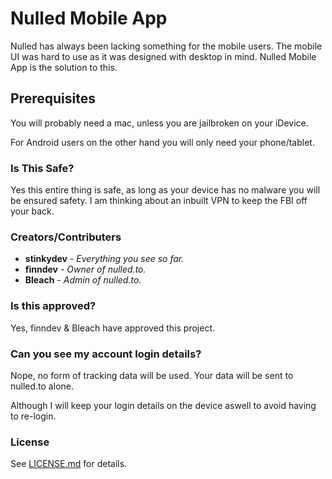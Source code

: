 # Nulled Mobile App

Nulled has always been lacking something for the mobile users. The mobile UI was hard to use as it was designed with desktop in mind. Nulled Mobile App is the solution to this.

## Prerequisites

You will probably need a mac, unless you are jailbroken on your iDevice.

For Android users on the other hand you will only need your phone/tablet.

### Is This Safe?

Yes this entire thing is safe, as long as your device has no malware you will be ensured safety. I am thinking about an inbuilt VPN to keep the FBI off your back.

### Creators/Contributers

* **stinkydev** - *Everything you see so far.* 
* **finndev** - *Owner of nulled.to.*
* **Bleach** - *Admin of nulled.to.*

### Is this approved?

Yes, finndev & Bleach have approved this project.

### Can you see my account login details?

Nope, no form of tracking data will be used. Your data will be sent to nulled.to alone.

Although I will keep your login details on the device aswell to avoid having to re-login.

### License

See [LICENSE.md](LICENSE.md) for details.
